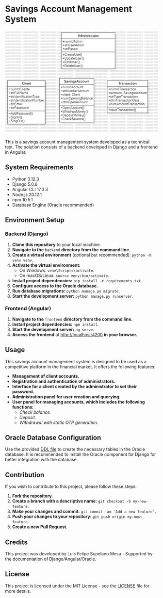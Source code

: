 # Savings Account Management System

![Class Diagram](ClassDiagram.png)

This is a savings account management system developed as a technical test. The solution consists of a backend developed in Django and a frontend in Angular.

## System Requirements
- Python 3.12.3
- Django 5.0.6
- Angular CLI 17.3.3
- Node.js 20.12.1
- npm 10.5.1
- Database Engine (Oracle recommended)

## Environment Setup

### Backend (Django)
1. **Clone this repository** to your local machine.
2. **Navigate to the** `backend` **directory from the command line.**
3. **Create a virtual environment** (optional but recommended): `python -m venv venv`.
4. **Activate the virtual environment:**
   - On Windows: `venv\Scripts\activate`.
   - On macOS/Linux: `source venv/bin/activate`.
5. **Install project dependencies:** `pip install -r requirements.txt`.
6. **Configure access to the Oracle database.**
7. **Run database migrations:** `python manage.py migrate`.
8. **Start the development server:** `python manage.py runserver`.

### Frontend (Angular)
1. **Navigate to the** `frontend` **directory from the command line.**
2. **Install project dependencies:** `npm install`.
3. **Start the development server:** `ng serve`.
4. **Access the frontend** at [http://localhost:4200](http://localhost:4200) **in your browser.**

## Usage

This savings account management system is designed to be used as a competitive platform in the financial market. It offers the following features:

- **Management of client accounts.**
- **Registration and authentication of administrators.**
- **Interface for a client created by the administrator to set their password.**
- **Administration panel for user creation and querying.**
- **User panel for managing accounts, which includes the following functions:**
  - *Check balance.*
  - *Deposit.*
  - *Withdrawal with static OTP generation.*

## Oracle Database Configuration

Use the provided [DDL file](DDL_DJANGO_PROOF.SQL) to create the necessary tables in the Oracle database. It is recommended to install the Oracle component for Django for better integration with the database.

## Contribution

If you wish to contribute to this project, please follow these steps:

1. **Fork the repository.**
2. **Create a branch with a descriptive name:** `git checkout -b my-new-feature`.
3. **Make your changes and commit:** `git commit -am 'Add a new feature'`.
4. **Push your changes to your repository:** `git push origin my-new-feature`.
5. **Create a new Pull Request.**

## Credits

This project was developed by Luis Felipe Supelano Mesa - Supported by the documentation of Django/Angular/Oracle.

## License

This project is licensed under the MIT License - see the [LICENSE](LICENSE) file for more details.
